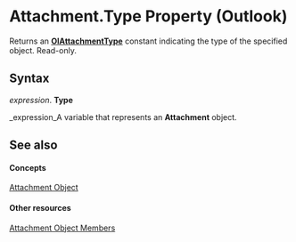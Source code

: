 
# Attachment.Type Property (Outlook)

Returns an  **[OlAttachmentType](b6373ef7-0f30-d6c4-eb52-c6ef1de40b52.md)** constant indicating the type of the specified object. Read-only.


## Syntax

 _expression_. **Type**

 _expression_A variable that represents an  **Attachment** object.


## See also


#### Concepts


 [Attachment Object](3e11582b-ac90-0948-bc37-506570bb287b.md)
#### Other resources


 [Attachment Object Members](f4870da5-c632-3d18-3038-b64b67777ecc.md)
